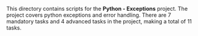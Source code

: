 This directory contains scripts for the **Python - Exceptions** project. The project covers python exceptions
and error handling. There are 7 mandatory tasks and 4 advanced tasks in the project, making a total of 11 tasks.

